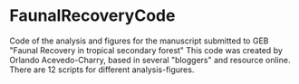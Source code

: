 # FaunalRecoveryCode
Code of the analysis and figures for the manuscript submitted to GEB "Faunal Recovery in tropical secondary forest"
This code was created by Orlando Acevedo-Charry, based in several "bloggers" and resource online. 
There are 12 scripts for different analysis-figures.
